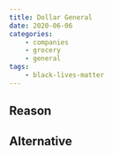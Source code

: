 ```yaml
---
title: Dollar General
date: 2020-06-06
categories:
    - companies
    - grocery
    - general
tags:
    - black-lives-matter
---
```


## Reason


## Alternative

